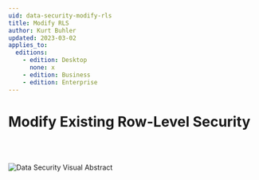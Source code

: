```yaml
---
uid: data-security-modify-rls
title: Modify RLS
author: Kurt Buhler
updated: 2023-03-02
applies_to:
  editions:
    - edition: Desktop
      none: x
    - edition: Business
    - edition: Enterprise
---
```

# Modify Existing Row-Level Security

<br></br>

![Data Security Visual Abstract](~/images/data-security/data-security-visual-abstract.png)

<br></br>